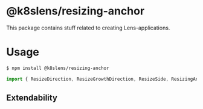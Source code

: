 # @k8slens/resizing-anchor

This package contains stuff related to creating Lens-applications. 

# Usage

```bash
$ npm install @k8slens/resizing-anchor
```

```typescript
import { ResizeDirection, ResizeGrowthDirection, ResizeSide, ResizingAnchor } from "@k8slens/resizing-anchor";
```

## Extendability
